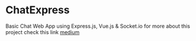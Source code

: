 # ChatExpress
Basic Chat Web App using Express.js, Vue.js &amp; Socket.io
for more about this project check this link 
[medium](https://medium.com/@jaouad_45834/basic-chat-web-app-using-express-js-vue-js-socket-io-429588e841f0)
